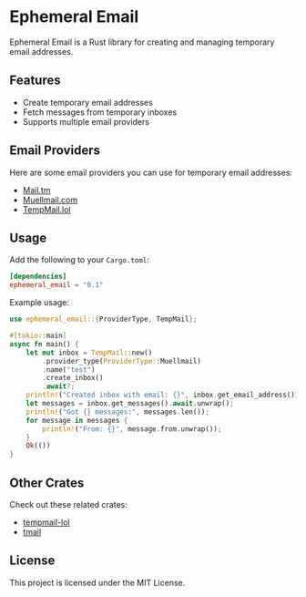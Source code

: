 # Ephemeral Email

Ephemeral Email is a Rust library for creating and managing temporary email addresses.

## Features
- Create temporary email addresses
- Fetch messages from temporary inboxes
- Supports multiple email providers

## Email Providers
Here are some email providers you can use for temporary email addresses:
- [Mail.tm](https://mail.tm)
- [Muellmail.com](https://muellmail.com)
- [TempMail.lol](https://tempmail.lol)

## Usage
Add the following to your `Cargo.toml`:
```toml
[dependencies]
ephemeral_email = "0.1"
```

Example usage:
```rust
use ephemeral_email::{ProviderType, TempMail};

#[tokio::main]
async fn main() {
    let mut inbox = TempMail::new()
        .provider_type(ProviderType::Muellmail)
        .name("test")
        .create_inbox()
        .await?;
    println!("Created inbox with email: {}", inbox.get_email_address());
    let messages = inbox.get_messages().await.unwrap();
    println!("Got {} messages:", messages.len());
    for message in messages {
        println!("From: {}", message.from.unwrap());
    }
    Ok(())
}
```

## Other Crates
Check out these related crates:
- [tempmail-lol](https://github.com/Morb0/tempmail-lol)
- [tmail](https://github.com/atifyushri/tmail)

## License
This project is licensed under the MIT License.
